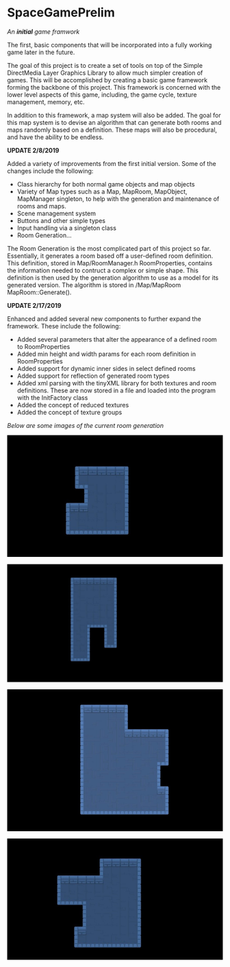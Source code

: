 # SpaceGamePrelim

*An **initial** game framwork*

The first, basic components that will be incorporated into a fully working game later in the future.

The goal of this project is to create a set of tools on top of the Simple DirectMedia Layer Graphics Library to allow much simpler creation of games. This will be accomplished by creating a basic game framework forming the backbone of this project. This framework is concerned with the lower level aspects of this game, including, the game cycle, texture management, memory, etc. 

In addition to this framework, a map system will also be added. The goal for this map system is to devise an algorithm that can generate both rooms and maps randomly based on a definition. These maps will also be procedural, and have the ability to be endless.

**UPDATE 2/8/2019**

Added a variety of improvements from the first initial version. Some of the changes include the following:
* Class hierarchy for both normal game objects and map objects
* Variety of Map types such as a Map, MapRoom, MapObject, MapManager singleton, to help with the generation and maintenance of rooms and maps.
* Scene management system
* Buttons and other simple types
* Input handling via a singleton class
* Room Generation...

The Room Generation is the most complicated part of this project so far. Essentially, it generates a room based off a user-defined room definition. This definition, stored in Map/RoomManager.h RoomProperties, contains the information needed to contruct a complex or simple shape. This definition is then used by the generation algorithm to use as a model for its generated version. The algorithm is stored in /Map/MapRoom MapRoom::Generate().

**UPDATE 2/17/2019**

Enhanced and added several new components to further expand the framework. These include the following:
* Added several parameters that alter the appearance of a defined room to RoomProperties
* Added min height and width params for each room definition in RoomProperties
* Added support for dynamic inner sides in select defined rooms
* Added support for reflection of generated room types
* Added xml parsing with the tinyXML library for both textures and room definitions. These are now stored in a file and loaded into the program with the InitFactory class
* Added the concept of reduced textures
* Added the concept of texture groups

*Below are some images of the current room generation*

![alt-text](https://raw.githubusercontent.com/deschafer/SpaceGamePrelim/master/Presentation/room1.jpg "Room 1")

![alt-text](https://raw.githubusercontent.com/deschafer/SpaceGamePrelim/master/Presentation/room2.jpg "Room 2")

![alt-text](https://raw.githubusercontent.com/deschafer/SpaceGamePrelim/master/Presentation/room3.jpg "Room 2")

![alt-text](https://raw.githubusercontent.com/deschafer/SpaceGamePrelim/master/Presentation/room4.jpg "Room 2")
